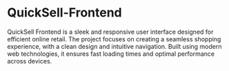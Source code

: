 # QuickSell-Frontend
QuickSell Frontend is a sleek and responsive user interface designed for efficient online retail. The project focuses on creating a seamless shopping experience, with a clean design and intuitive navigation. Built using modern web technologies, it ensures fast loading times and optimal performance across devices. 

